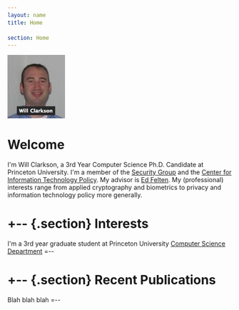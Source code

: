 ```yaml
---
layout: name
title: Home

section: Home
---
```

<img class='inset right' title='Will Clarkson' src='/images/PersonalPicture.png'/>

Welcome
=======

I'm Will Clarkson, a 3rd Year Computer Science Ph.D. Candidate at Princeton University. I'm a member of the [Security Group](http://security.cs.princeton.edu) and the [Center for Information Technology Policy](http://citp.princeton.edu). My advisor is [Ed Felten](http://cs.princeton.edu/~felten/). My (professional) interests range from applied cryptography and biometrics to privacy and information technology policy more generally. 

+--	{.section}
Interests
========
I'm a 3rd year graduate student at Princeton University [Computer Science Department](http://www.cs.princeton.edu)
=--

+-- {.section}
Recent Publications
========
Blah blah blah
=--
